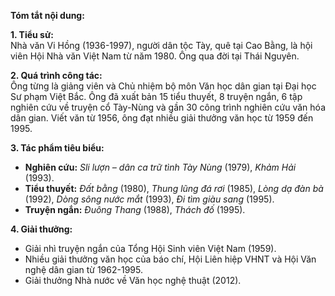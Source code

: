 **Tóm tắt nội dung:**  

**1. Tiểu sử:**  
Nhà văn Vi Hồng (1936-1997), người dân tộc Tày, quê tại Cao Bằng, là hội viên Hội Nhà văn Việt Nam từ năm 1980. Ông qua đời tại Thái Nguyên.  

**2. Quá trình công tác:**  
Ông từng là giảng viên và Chủ nhiệm bộ môn Văn học dân gian tại Đại học Sư phạm Việt Bắc. Ông đã xuất bản 15 tiểu thuyết, 8 truyện ngắn, 6 tập nghiên cứu về truyện cổ Tày-Nùng và gần 30 công trình nghiên cứu văn hóa dân gian. Viết văn từ 1956, ông đạt nhiều giải thưởng văn học từ 1959 đến 1995.  

**3. Tác phẩm tiêu biểu:**  
- **Nghiên cứu:** *Sli lượn – dân ca trữ tình Tày Nùng* (1979), *Khảm Hải* (1993).  
- **Tiểu thuyết:** *Đất bằng* (1980), *Thung lũng đá rơi* (1985), *Lòng dạ đàn bà* (1992), *Dòng sông nước mắt* (1993), *Đi tìm giàu sang* (1995).  
- **Truyện ngắn:** *Đuông Thang* (1988), *Thách đố* (1995).  

**4. Giải thưởng:**  
- Giải nhì truyện ngắn của Tổng Hội Sinh viên Việt Nam (1959).  
- Nhiều giải thưởng văn học của báo chí, Hội Liên hiệp VHNT và Hội Văn nghệ dân gian từ 1962-1995.  
- Giải thưởng Nhà nước về Văn học nghệ thuật (2012).